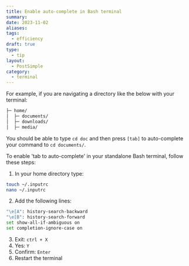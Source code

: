 ```yaml
---
title: Enable auto-complete in Bash terminal
summary:
date: 2023-11-02
aliases:
tags:
  - efficiency
draft: true
type:
  - tip
layout:
  - PostSimple
category:
  - terminal
---
```


<Callout text="Using `[tab]` to auto-complete my `cd` commands has always worked in the Bash terminal in VScode by default. When I started using my standalone terminal more, it was not working that way and it was really messing up my flow! Follow these steps to enable auto-complete in your standalone terminal."/>

For example, if you are navigating a directory like the below with your terminal:

```bash
├─ home/
│  ├─ documents/
│  ├─ downloads/
│  ├─ media/
```

You should be able to type `cd doc` and then press `[tab]` to auto-complete your command to `cd documents/`.

To enable 'tab to auto-complete' in your standalone Bash terminal, follow these steps:

1. In your home directory type:

```bash
touch ~/.inputrc
nano ~/.inputrc
```

2. Add the following lines:

```bash
"\e[A": history-search-backward
"\e[B": history-search-forward
set show-all-if-ambiguous on
set completion-ignore-case on
```

3. Exit: `ctrl + X`
4. Yes: `Y`
5. Confirm: `Enter`
6. Restart the terminal
